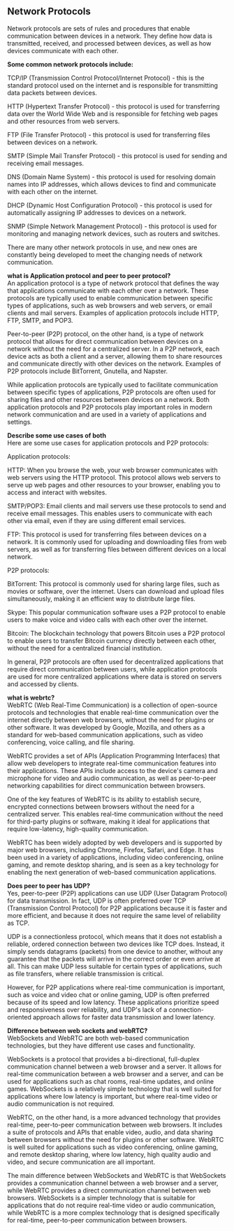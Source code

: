 ## Network Protocols

Network protocols are sets of rules and procedures that enable communication between devices in a network. They define how data is transmitted, received, and processed between devices, as well as how devices communicate with each other.

**Some common network protocols include:**  

TCP/IP (Transmission Control Protocol/Internet Protocol) - this is the standard protocol used on the internet and is responsible for transmitting data packets between devices.

HTTP (Hypertext Transfer Protocol) - this protocol is used for transferring data over the World Wide Web and is responsible for fetching web pages and other resources from web servers.

FTP (File Transfer Protocol) - this protocol is used for transferring files between devices on a network.

SMTP (Simple Mail Transfer Protocol) - this protocol is used for sending and receiving email messages.

DNS (Domain Name System) - this protocol is used for resolving domain names into IP addresses, which allows devices to find and communicate with each other on the internet.

DHCP (Dynamic Host Configuration Protocol) - this protocol is used for automatically assigning IP addresses to devices on a network.

SNMP (Simple Network Management Protocol) - this protocol is used for monitoring and managing network devices, such as routers and switches.

There are many other network protocols in use, and new ones are constantly being developed to meet the changing needs of network communication.





**what is Application protocol and peer to peer protocol?**  
An application protocol is a type of network protocol that defines the way that applications communicate with each other over a network. These protocols are typically used to enable communication between specific types of applications, such as web browsers and web servers, or email clients and mail servers. Examples of application protocols include HTTP, FTP, SMTP, and POP3.

Peer-to-peer (P2P) protocol, on the other hand, is a type of network protocol that allows for direct communication between devices on a network without the need for a centralized server. In a P2P network, each device acts as both a client and a server, allowing them to share resources and communicate directly with other devices on the network. Examples of P2P protocols include BitTorrent, Gnutella, and Napster.

While application protocols are typically used to facilitate communication between specific types of applications, P2P protocols are often used for sharing files and other resources between devices on a network. Both application protocols and P2P protocols play important roles in modern network communication and are used in a variety of applications and settings.




**Describe some use cases of both**  
Here are some use cases for application protocols and P2P protocols:

Application protocols:

HTTP: When you browse the web, your web browser communicates with web servers using the HTTP protocol. This protocol allows web servers to serve up web pages and other resources to your browser, enabling you to access and interact with websites.

SMTP/POP3: Email clients and mail servers use these protocols to send and receive email messages. This enables users to communicate with each other via email, even if they are using different email services.

FTP: This protocol is used for transferring files between devices on a network. It is commonly used for uploading and downloading files from web servers, as well as for transferring files between different devices on a local network.

P2P protocols:

BitTorrent: This protocol is commonly used for sharing large files, such as movies or software, over the internet. Users can download and upload files simultaneously, making it an efficient way to distribute large files.

Skype: This popular communication software uses a P2P protocol to enable users to make voice and video calls with each other over the internet.

Bitcoin: The blockchain technology that powers Bitcoin uses a P2P protocol to enable users to transfer Bitcoin currency directly between each other, without the need for a centralized financial institution.

In general, P2P protocols are often used for decentralized applications that require direct communication between users, while application protocols are used for more centralized applications where data is stored on servers and accessed by clients.




**what is webrtc?**  
WebRTC (Web Real-Time Communication) is a collection of open-source protocols and technologies that enable real-time communication over the internet directly between web browsers, without the need for plugins or other software. It was developed by Google, Mozilla, and others as a standard for web-based communication applications, such as video conferencing, voice calling, and file sharing.

WebRTC provides a set of APIs (Application Programming Interfaces) that allow web developers to integrate real-time communication features into their applications. These APIs include access to the device's camera and microphone for video and audio communication, as well as peer-to-peer networking capabilities for direct communication between browsers.

One of the key features of WebRTC is its ability to establish secure, encrypted connections between browsers without the need for a centralized server. This enables real-time communication without the need for third-party plugins or software, making it ideal for applications that require low-latency, high-quality communication.

WebRTC has been widely adopted by web developers and is supported by major web browsers, including Chrome, Firefox, Safari, and Edge. It has been used in a variety of applications, including video conferencing, online gaming, and remote desktop sharing, and is seen as a key technology for enabling the next generation of web-based communication applications.




**Does peer to peer has UDP?**  
Yes, peer-to-peer (P2P) applications can use UDP (User Datagram Protocol) for data transmission. In fact, UDP is often preferred over TCP (Transmission Control Protocol) for P2P applications because it is faster and more efficient, and because it does not require the same level of reliability as TCP.

UDP is a connectionless protocol, which means that it does not establish a reliable, ordered connection between two devices like TCP does. Instead, it simply sends datagrams (packets) from one device to another, without any guarantee that the packets will arrive in the correct order or even arrive at all. This can make UDP less suitable for certain types of applications, such as file transfers, where reliable transmission is critical.

However, for P2P applications where real-time communication is important, such as voice and video chat or online gaming, UDP is often preferred because of its speed and low latency. These applications prioritize speed and responsiveness over reliability, and UDP's lack of a connection-oriented approach allows for faster data transmission and lower latency.





**Difference between web sockets and webRTC?**  
WebSockets and WebRTC are both web-based communication technologies, but they have different use cases and functionality.

WebSockets is a protocol that provides a bi-directional, full-duplex communication channel between a web browser and a server. It allows for real-time communication between a web browser and a server, and can be used for applications such as chat rooms, real-time updates, and online games. WebSockets is a relatively simple technology that is well suited for applications where low latency is important, but where real-time video or audio communication is not required.

WebRTC, on the other hand, is a more advanced technology that provides real-time, peer-to-peer communication between web browsers. It includes a suite of protocols and APIs that enable video, audio, and data sharing between browsers without the need for plugins or other software. WebRTC is well suited for applications such as video conferencing, online gaming, and remote desktop sharing, where low latency, high quality audio and video, and secure communication are all important.

The main difference between WebSockets and WebRTC is that WebSockets provides a communication channel between a web browser and a server, while WebRTC provides a direct communication channel between web browsers. WebSockets is a simpler technology that is suitable for applications that do not require real-time video or audio communication, while WebRTC is a more complex technology that is designed specifically for real-time, peer-to-peer communication between browsers.

